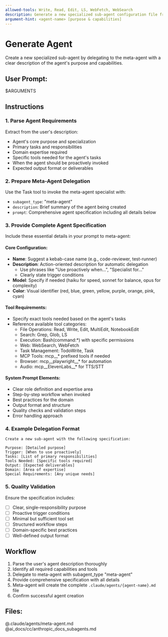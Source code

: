 ```yaml
---
allowed-tools: Write, Read, Edit, LS, WebFetch, WebSearch
description: Generate a new specialized sub-agent configuration file from a description
argument-hint: <agent-name> [purpose & capabilities]
---
```


# Generate Agent
Create a new specialized sub-agent by delegating to the meta-agent with a clear description of the agent's purpose and capabilities.

## User Prompt:
$ARGUMENTS

## Instructions

### 1. Parse Agent Requirements
Extract from the user's description:
- Agent's core purpose and specialization
- Primary tasks and responsibilities
- Domain expertise required
- Specific tools needed for the agent's tasks
- When the agent should be proactively invoked
- Expected output format or deliverables

### 2. Prepare Meta-Agent Delegation
Use the Task tool to invoke the meta-agent specialist with:
- `subagent_type`: "meta-agent"
- `description`: Brief summary of the agent being created
- `prompt`: Comprehensive agent specification including all details below

### 3. Provide Complete Agent Specification
Include these essential details in your prompt to meta-agent:

#### Core Configuration:
- **Name**: Suggest a kebab-case name (e.g., code-reviewer, test-runner)
- **Description**: Action-oriented description for automatic delegation
  - Use phrases like "Use proactively when...", "Specialist for..."
  - Clearly state trigger conditions
- **Model**: Specify if needed (haiku for speed, sonnet for balance, opus for complexity)
- **Color**: Visual identifier (red, blue, green, yellow, purple, orange, pink, cyan)

#### Tool Requirements:
- Specify exact tools needed based on the agent's tasks
- Reference available tool categories:
  - File Operations: Read, Write, Edit, MultiEdit, NotebookEdit
  - Search: Grep, Glob, LS
  - Execution: Bash(command:*) with specific permissions
  - Web: WebSearch, WebFetch
  - Task Management: TodoWrite, Task
  - MCP Tools: mcp__* prefixed tools if needed
  - Browser: mcp__playwright__* for automation
  - Audio: mcp__ElevenLabs__* for TTS/STT

#### System Prompt Elements:
- Clear role definition and expertise area
- Step-by-step workflow when invoked
- Best practices for the domain
- Output format and structure
- Quality checks and validation steps
- Error handling approach

### 4. Example Delegation Format
```
Create a new sub-agent with the following specification:

Purpose: [Detailed purpose]
Trigger: [When to use proactively]
Tasks: [List of primary responsibilities]
Tools Needed: [Specific tools required]
Output: [Expected deliverables]
Domain: [Area of expertise]
Special Requirements: [Any unique needs]
```

### 5. Quality Validation
Ensure the specification includes:
- [ ] Clear, single-responsibility purpose
- [ ] Proactive trigger conditions
- [ ] Minimal but sufficient tool set
- [ ] Structured workflow steps
- [ ] Domain-specific best practices
- [ ] Well-defined output format

## Workflow
1. Parse the user's agent description thoroughly
2. Identify all required capabilities and tools
3. Delegate to meta-agent with subagent_type "meta-agent"
4. Provide comprehensive specification with all details
5. Meta-agent will create the complete `.claude/agents/{agent-name}.md` file
6. Confirm successful agent creation

## Files:
@.claude/agents/meta-agent.md
@ai_docs/cc/anthropic_docs_subagents.md
